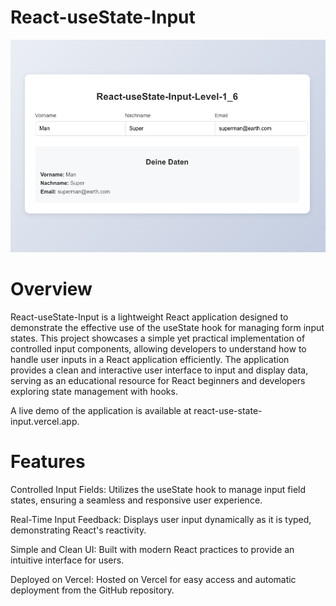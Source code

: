 # React-useState-Input


![Homepage](screenshot.png)

# Overview

React-useState-Input is a lightweight React application designed to demonstrate the effective use of the useState hook for managing form input states. This project showcases a simple yet practical implementation of controlled input components, allowing developers to understand how to handle user inputs in a React application efficiently. The application provides a clean and interactive user interface to input and display data, serving as an educational resource for React beginners and developers exploring state management with hooks.

A live demo of the application is available at react-use-state-input.vercel.app.

# Features





Controlled Input Fields: Utilizes the useState hook to manage input field states, ensuring a seamless and responsive user experience.



Real-Time Input Feedback: Displays user input dynamically as it is typed, demonstrating React's reactivity.



Simple and Clean UI: Built with modern React practices to provide an intuitive interface for users.



Deployed on Vercel: Hosted on Vercel for easy access and automatic deployment from the GitHub repository.
